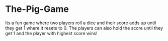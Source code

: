 # The-Pig-Game
Its a fun game where two players roll a dice and their score adds up until they get 1 where it resets to 0. The players can also hold the score until they get 1 and the player with highest score wins!
